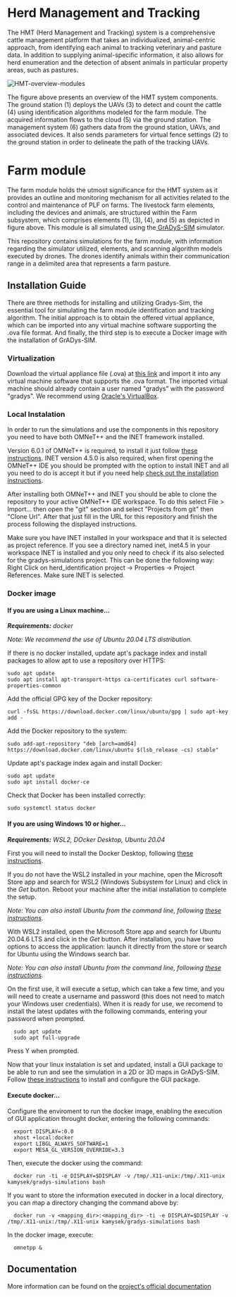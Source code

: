 # Herd Management and Tracking
The HMT (Herd Management and Tracking) system is a comprehensive cattle management platform that takes an individualized, animal-centric approach, from identifying each animal to tracking veterinary and pasture data. In addition to supplying animal-specific information, it also allows for herd enumeration and the detection of absent animals in particular property areas, such as pastures. 

![HMT-overview-modules](https://github.com/milliandrade/herd_identification/assets/7432858/f176e0b9-60b5-4fc8-af49-33228794e4af)

The figure above presents an overview of the HMT system components. The ground station (1) deploys the UAVs (3) to detect and count the cattle (4) using identification algorithms modeled for the farm module. The acquired information flows to the cloud (5) via the ground station. The management system (6) gathers data from the ground station, UAVs, and associated devices. It also sends parameters for virtual fence settings (2) to the ground station in order to delineate the path of the tracking UAVs.


# Farm module
The farm module holds the utmost significance for the HMT system as it provides an outline and monitoring mechanism for all activities related to the control and maintenance of PLF on farms. The livestock farm elements, including the devices and animals, are structured within the Farm subsystem, which comprises elements (1), (3), (4), and (5) as depicted in figure above. This module is all simulated using the[ GrADyS-SIM]([url](https://github.com/brunoolivieri/gradys-simulations)) simulator.

This repository contains simulations for the farm module, with information regarding the simulator utilized, elements, and scanning algorithm models executed by drones. The drones identify animals within their communication range in a delimited area that represents a farm pasture.

## Installation Guide

There are three methods for installing and utilizing Gradys-Sim, the essential tool for simulating the farm module identification and tracking algorithm. The initial approach is to obtain the offered virtual appliance, which can be imported into any virtual machine software supporting the .ova file format.  And finally, the third step is to execute a Docker image with the installation of GrADys-SIM. 

### Virtualization
Download the virtual appliance file (.ova) at [this link](https://drive.google.com/file/d/1IlgWMdPeYZH246wYP_pVjzWEvD9X_tZH/view?usp=sharing) and import it into any virtual machine software that supports the .ova format. The imported virtual machine should already contain a user named "gradys" with the password "gradys". We recommend using [Oracle's VirtualBox](https://www.virtualbox.org/).

### Local Instalation
In order to run the simulations and use the components in this repository you need to have both OMNeT++ and the INET framework installed.

Version 6.0.1 of OMNeT++ is required, to install it just follow [these instructions](https://brunoolivieri.github.io/InstallGuide.pdf). INET version 4.5.0 is also required, when first opening the OMNeT++ IDE you should be prompted with the option to install INET and all you need to do is accept it but if you need help [check out the installation instructions](https://inet.omnetpp.org/Installation.html).

After installing both OMNeT++ and INET you should be able to clone the repository to your active OMNeT++ IDE workspace. To do this select File > Import... then open the "git" section and select "Projects from git" then "Clone Url". After that just fill in the URL for this repository and finish the process following the displayed instructions.

Make sure you have INET installed in your workspace and that it is selected as project reference. If you see a directory named inet, inet4.5 in your workspace INET is installed and you only need to check if its also selected for the gradys-simulations project. This can be done the following way: Right Click on herd_identification project -> Properties -> Project References. Make sure INET is selected.

### Docker image
#### If you are using a Linux machine...
_**Requirements:** docker_

_Note: We recommend the use of Ubuntu 20.04 LTS distribution._

If there is no docker installed, update apt's package index and install packages to allow apt to use a repository over HTTPS:

    sudo apt update
    sudo apt install apt-transport-https ca-certificates curl software-properties-common

Add the official GPG key of the Docker repository:
   
    curl -fsSL https://download.docker.com/linux/ubuntu/gpg | sudo apt-key add -
    
Add the Docker repository to the system:

    sudo add-apt-repository "deb [arch=amd64] https://download.docker.com/linux/ubuntu $(lsb_release -cs) stable"

Update apt's package index again and install Docker:

    sudo apt update
    sudo apt install docker-ce

Check that Docker has been installed correctly:

    sudo systemctl status docker

    
#### If you are using Windows 10 or higher...
_**Requirements:** WSL2, DOcker Desktop, Ubuntu 20.04_

First you will need to install the Docker Desktop, following [these instructions](https://docs.docker.com/desktop/install/windows-install/).

If you do not have the WSL2 installed in your machine, open the Microsoft Store app and search for WSL2 (Windows Subsystem for Linux) and click in the _Get_ button. Reboot your machine after the initial installation to complete the setup.

_Note: You can also install Ubuntu from the command line, following [these instructions](https://ubuntu.com/tutorials/install-ubuntu-on-wsl2-on-windows-11-with-gui-support#2-install-wsl)._

With WSL2 installed, open the Microsoft Store app and search for Ubuntu 20.04.6 LTS and click in the _Get_ button. After installation, you have two options to access the application: launch it directly from the store or search for Ubuntu using the Windows search bar.

_Note: You can also install Ubuntu from the command line, following [these instructions](https://ubuntu.com/tutorials/install-ubuntu-on-wsl2-on-windows-11-with-gui-support#3-download-ubuntu)._

On the first use, it will execute a setup, which can take a few time, and you will need to create a username and password (this does not need to match your Windows user credentials). When it is ready for use, we recomend to install the latest updates with the following commands, entering your password when prompted.

      sudo apt update        
      sudo apt full-upgrade
      
  Press Y when prompted.

Now that your linux instalation is set and updated, install a GUI package to be able to run and see the simulation in a 2D or 3D maps in GrADyS-SIM. Follow [these instructions](https://ubuntu.com/tutorials/install-ubuntu-on-wsl2-on-windows-11-with-gui-support#5-install-and-use-a-gui-package) to install and configure the GUI package.
    
#### Execute docker...

Configure the enviroment to run the docker image, enabling the execution of GUI application throught docker, entering the following commands:

      export DISPLAY=:0.0
      xhost +local:docker
      export LIBGL_ALWAYS_SOFTWARE=1
      export MESA_GL_VERSION_OVERRIDE=3.3

Then, execute the docker using the command: 

      docker run -ti -e DISPLAY=$DISPLAY -v /tmp/.X11-unix:/tmp/.X11-unix kamysek/gradys-simulations bash

If you want to store the information executed in docker in a local directory, you can map a directory changing the command above by:
      
      docker run -v <mapping_dir>:<mapping_dir> -ti -e DISPLAY=$DISPLAY -v /tmp/.X11-unix:/tmp/.X11-unix kamysek/gradys-simulations bash      

In the docker image, execute:

      omnetpp &


## Documentation
More information can be found on the [project's official documentation](link)
